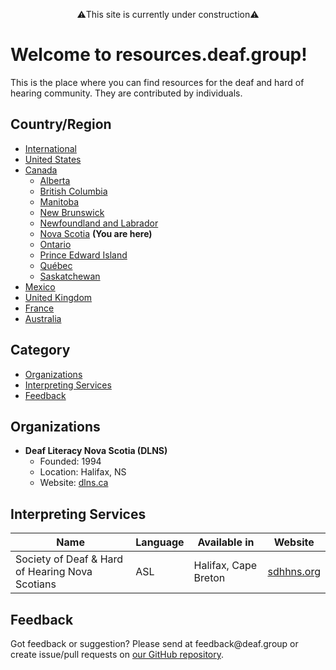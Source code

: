 <p style="text-align: center;">⚠️This site is currently under construction⚠️</p>

# Welcome to resources.deaf.group!
This is the place where you can find resources for the deaf and hard of hearing community. They are contributed by individuals.

## Country/Region

- [International]({{site.baseurl}}/)
- [United States]({{site.baseurl}}/unitedstates)
- [Canada]({{site.baseurl}}/canada)
   - [Alberta]({{site.baseurl}}/canada/alberta)
   - [British Columbia]({{site.baseurl}}/canada/britishcolumbia)
   - [Manitoba]({{site.baseurl}}/canada/manitoba)
   - [New Brunswick]({{site.baseurl}}/canada/newbrunswick)
   - [Newfoundland and Labrador]({{site.baseurl}}/canada/newfoundlandandlabrador)
   - [Nova Scotia]({{site.baseurl}}/canada/novascotia) **(You are here)**
   - [Ontario]({{site.baseurl}}/canada/ontario)
   - [Prince Edward Island]({{site.baseurl}}/canada/princeedwardisland)
   - [Québec]({{site.baseurl}}/canada/quebec)
   - [Saskatchewan]({{site.baseurl}}/canada/saskatchewan)
- [Mexico]({{site.baseurl}}/mexico)
- [United Kingdom]({{site.baseurl}}/unitedkingdom)
- [France]({{site.baseurl}}/france)
- [Australia]({{site.baseurl}}/australia)

## Category

- [Organizations](#organizations)
- [Interpreting Services](#interpreting-services)
- [Feedback](#feedback)

## Organizations

- **Deaf Literacy Nova Scotia (DLNS)**
  - Founded: 1994
  - Location: Halifax, NS
  - Website: [dlns.ca](https://dlns.ca/)

## Interpreting Services

| Name | Language | Available in | Website |
|------|----------|--------------|---------|
| Society of Deaf & Hard of Hearing Nova Scotians | ASL | Halifax, Cape Breton | [sdhhns.org](https://sdhhns.org/interpreting-services/) |

## Feedback
Got feedback or suggestion? Please send at <!-- fsdvwqs -->feed<!-- asdzxcwqe -->back<!-- zndoasdifg -->@<!-- dsafasdf  -->deaf.<!-- bncjdhsatuy -->group or create issue/pull requests on [our GitHub repository](https://github.com/BatteryDie/resources.deaf.group).